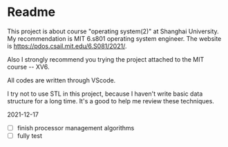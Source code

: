 # Readme

This project is about course "operating system(2)" at Shanghai University.  My recommendation is MIT 6.s801 operating system engineer. The website is https://pdos.csail.mit.edu/6.S081/2021/.

Also I strongly recommend you trying the project attached to the MIT course -- XV6.

All codes are written through VScode.

I try not to use STL in this project, because I haven't write basic data structure for a long time. It's a good to help me review these techniques.

2021-12-17

- [ ] finish processor management algorithms
- [ ] fully test
